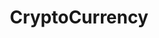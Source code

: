 ---
title: CryptoCurrency
crosslinks:
- autotldr
- FuckTokenBot
- ethtrader
- ethereumfraud
- Monero
- Bitcoin
- ethereum
- Iota
- btc
- dashpay
- u_imguralbumbot
- Antshares
- CryptoMarkets
- '0x7B1DEA01'
- anti_gif_bot
- youtubot
- NEO
- litecoin
- BitcoinMarkets
- waltonchain
---